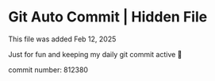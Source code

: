 # Git Auto Commit | Hidden File

This file was added Feb 12, 2025

Just for fun and keeping my daily git commit active 🤪

commit number: 812380
